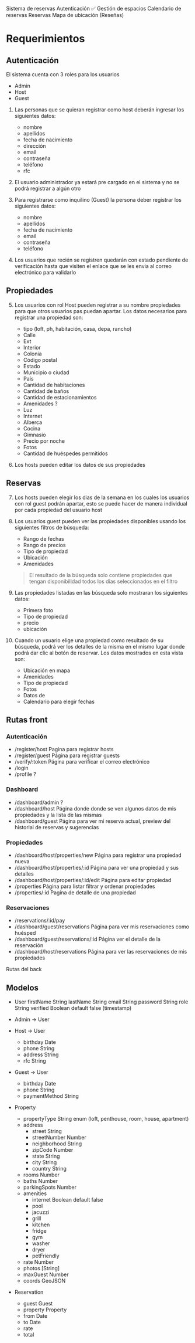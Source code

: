 Sistema de reservas
Autenticación ✅
Gestión de espacios
Calendario de reservas
Reservas
Mapa de ubicación
(Reseñas)

# Requerimientos

## Autenticación

El sistema cuenta con 3 roles para los usuarios

- Admin
- Host
- Guest

1. Las personas que se quieran registrar como host deberán ingresar los siguientes datos:

   - nombre
   - apellidos
   - fecha de nacimiento
   - dirección
   - email
   - contraseña
   - teléfono
   - rfc

2. El usuario administrador ya estará pre cargado en el sistema y no se podrá registrar a algún otro

3. Para registrarse como inquilino (Guest) la persona deber registrar los siguientes datos:

   - nombre
   - apellidos
   - fecha de nacimiento
   - email
   - contraseña
   - teléfono

4. Los usuarios que recién se registren quedarán con estado pendiente de verificación hasta que visiten el enlace que se les envia al correo electrónico para validarlo

## Propiedades

5. Los usuarios con rol Host pueden registrar a su nombre propiedades para que otros usuarios pas puedan apartar.
   Los datos necesarios para registrar una propiedad son:

   - tipo (loft, ph, habitación, casa, depa, rancho)
   - Calle
   - Ext
   - Interior
   - Colonia
   - Código postal
   - Estado
   - Municipio o ciudad
   - País
   - Cantidad de habitaciones
   - Cantidad de baños
   - Cantidad de estacionamientos
   - Amenidades ?
   - Luz
   - Internet
   - Alberca
   - Cocina
   - Gimnasio
   - Precio por noche
   - Fotos
   - Cantidad de huéspedes permitidos

6. Los hosts pueden editar los datos de sus propiedades

## Reservas

7. Los hosts pueden elegir los dias de la semana en los cuales los usuarios con rol guest podrán apartar, esto se puede hacer de manera individual por cada propiedad del usuario host

8. Los usuarios guest pueden ver las propiedades disponibles usando los siguientes filtros de búsqueda:

   - Rango de fechas
   - Rango de precios
   - Tipo de propiedad
   - Ubicación
   - Amenidades

   > El resultado de la búsqueda solo contiene propiedades que tengan disponibilidad todos los días seleccionados en el filtro

9. Las propiedades listadas en las búsqueda solo mostraran los siguientes datos:

   - Primera foto
   - Tipo de propiedad
   - precio
   - ubicación

10. Cuando un usuario elige una propiedad como resultado de su búsqueda, podrá ver los detalles de la misma en el mismo lugar donde podrá dar clic al botón de reservar. Los datos mostrados en esta vista son:
    - Ubicación en mapa
    - Amenidades
    - Tipo de propiedad
    - Fotos
    - Datos de
    - Calendario para elegir fechas

## Rutas front

### Autenticación

- /register/host Pagina para registrar hosts
- /register/guest Página para registrar guests
- /verify/:token Página para verificar el correo electrónico
- /login
- /profile ?

### Dashboard

- /dashboard/admin ?
- /dashboard/host Página donde donde se ven algunos datos de mis propiedades y la lista de las mismas
- /dashboard/guest Página para ver mi reserva actual, preview del historial de reservas y sugerencias

### Propiedades

- /dashboard/host/properties/new Página para registrar una propiedad nueva
- /dashboard/host/properties/:id Página para ver una propiedad y sus detalles
- /dashboard/host/properties/:id/edit Página para editar propiedad
- /properties Página para listar filtrar y ordenar propiedades
- /properties/:id Pagina de detalle de una propiedad

### Reservaciones

- /reservations/:id/pay
- /dashboard/guest/reservations Página para ver mis reservaciones como huésped
- /dashboard/guest/reservations/:id Página ver el detalle de la reservación
- /dashboard/host/reservations Página para ver las reservaciones de mis propiedades

Rutas del back

## Modelos

- User
  firstName String
  lastName String
  email String
  password String
  role String
  verified Boolean default false
  (timestamp)

- Admin -> User

- Host -> User

  - birthday Date
  - phone String
  - address String
  - rfc String

- Guest -> User

  - birthday Date
  - phone String
  - paymentMethod String

- Property

  - propertyType String enum (loft, penthouse, room, house, apartment)
  - address
    - street String
    - streetNumber Number
    - neighborhood String
    - zipCode Number
    - state String
    - city String
    - country String
  - rooms Number
  - baths Number
  - parkingSpots Number
  - amenities
    - internet Boolean default false
    - pool
    - jacuzzi
    - grill
    - kitchen
    - fridge
    - gym
    - washer
    - dryer
    - petFriendly
  - rate Number
  - photos [String]
  - maxGuest Number
  - coords GeoJSON

- Reservation

  - guest Guest
  - property Property
  - from Date
  - to Date
  - rate
  - total
